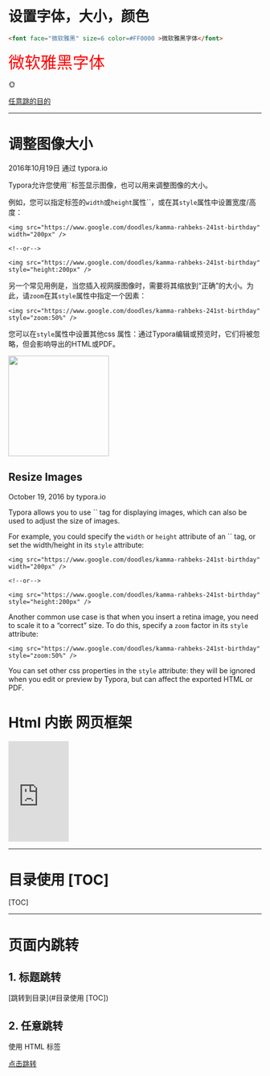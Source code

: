 

# 设置字体，大小，颜色

```html
<font face="微软雅黑" size=6 color=#FF0000 >微软雅黑字体</font>
```

<font face="微软雅黑" size=6 color=#FF0000 >微软雅黑字体</font>

:sun_with_face:

<a name="跳01" href="#跳02" target="_blank">任意跳的目的</a>

---



# 调整图像大小

2016年10月19日 通过 typora.io

Typora允许您使用``标签显示图像，也可以用来调整图像的大小。

例如，您可以指定标签的`width`或`height`属性``，或在其`style`属性中设置宽度/高度：

```
<img src="https://www.google.com/doodles/kamma-rahbeks-241st-birthday" width="200px" />

<!--or-->

<img src="https://www.google.com/doodles/kamma-rahbeks-241st-birthday" style="height:200px" />
```

另一个常见用例是，当您插入视网膜图像时，需要将其缩放到“正确”的大小。为此，请`zoom`在其`style`属性中指定一个因素：

```
<img src="https://www.google.com/doodles/kamma-rahbeks-241st-birthday" style="zoom:50%" />
```

您可以在`style`属性中设置其他css 属性：通过Typora编辑或预览时，它们将被忽略，但会影响导出的HTML或PDF。



<img src="http://www.w3.org/html/logo/img/mark-word-icon.png" width="200px" />

## Resize Images

October 19, 2016 by typora.io

Typora allows you to use `` tag for displaying images, which can also be used to adjust the size of images.

For example, you could specify the `width` or `height` attribute of an `` tag, or set the width/height in its `style` attribute:

```
<img src="https://www.google.com/doodles/kamma-rahbeks-241st-birthday" width="200px" />

<!--or-->

<img src="https://www.google.com/doodles/kamma-rahbeks-241st-birthday" style="height:200px" />
```

Another common use case is that when you insert a retina image, you need to scale it to a “correct” size. To do this, specify a `zoom` factor in its `style` attribute:

```
<img src="https://www.google.com/doodles/kamma-rahbeks-241st-birthday" style="zoom:50%" />
```

You can set other css properties in the `style` attribute: they will be ignored when you edit or preview by Typora, but can affect the exported HTML or PDF.



# Html 内嵌 网页框架

<iframe src="http://www.baidu.com"  height="200" width="120" frameborder="0" scrolling="0"></iframe>

---

# 目录使用 [TOC]

[TOC]

---



# 页面内跳转

## 1. 标题跳转

[跳转到目录](#目录使用 [TOC])

## 2. 任意跳转

使用 HTML <a>标签



<a href="#跳01" name="跳02">点击跳转</a>